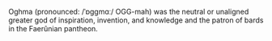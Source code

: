 Oghma (pronounced: /ˈɒggmɑː/ OGG-mah) was the neutral or unaligned greater god of inspiration, invention, and knowledge and the patron of bards in the Faerûnian pantheon.